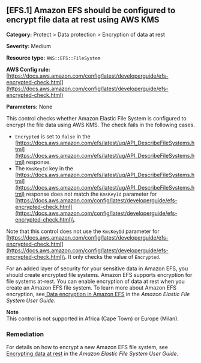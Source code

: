 ## \[EFS\.1\] Amazon EFS should be configured to encrypt file data at rest using AWS KMS

**Category:** Protect > Data protection > Encryption of data at rest

**Severity:** Medium

**Resource type:** `AWS::EFS::FileSystem`

**AWS Config rule:** [https://docs.aws.amazon.com/config/latest/developerguide/efs-encrypted-check.html](https://docs.aws.amazon.com/config/latest/developerguide/efs-encrypted-check.html)

**Parameters:** None

This control checks whether Amazon Elastic File System is configured to encrypt the file data using AWS KMS\. The check fails in the following cases\.
+ `Encrypted` is set to `false` in the [https://docs.aws.amazon.com/efs/latest/ug/API_DescribeFileSystems.html](https://docs.aws.amazon.com/efs/latest/ug/API_DescribeFileSystems.html) response\.
+ The `KmsKeyId` key in the [https://docs.aws.amazon.com/efs/latest/ug/API_DescribeFileSystems.html](https://docs.aws.amazon.com/efs/latest/ug/API_DescribeFileSystems.html) response does not match the `KmsKeyId` parameter for [https://docs.aws.amazon.com/config/latest/developerguide/efs-encrypted-check.html](https://docs.aws.amazon.com/config/latest/developerguide/efs-encrypted-check.html)\.

Note that this control does not use the `KmsKeyId` parameter for [https://docs.aws.amazon.com/config/latest/developerguide/efs-encrypted-check.html](https://docs.aws.amazon.com/config/latest/developerguide/efs-encrypted-check.html)\. It only checks the value of `Encrypted`\.

For an added layer of security for your sensitive data in Amazon EFS, you should create encrypted file systems\. Amazon EFS supports encryption for file systems at\-rest\. You can enable encryption of data at rest when you create an Amazon EFS file system\. To learn more about Amazon EFS encryption, see[ Data encryption in Amazon EFS](https://docs.aws.amazon.com/efs/latest/ug/encryption.html) in the *Amazon Elastic File System User Guide*\.

**Note**  
This control is not supported in Africa \(Cape Town\) or Europe \(Milan\)\.

### Remediation<a name="efs-1-remediation"></a>

For details on how to encrypt a new Amazon EFS file system, see [Encrypting data at rest](https://docs.aws.amazon.com/efs/latest/ug/encryption-at-rest.html) in the *Amazon Elastic File System User Guide*\.

